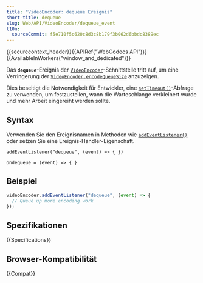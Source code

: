 ```yaml
---
title: "VideoEncoder: dequeue Ereignis"
short-title: dequeue
slug: Web/API/VideoEncoder/dequeue_event
l10n:
  sourceCommit: f5e710f5c620c8d3c8b179f3b062d6bbdc8389ec
---
```


{{securecontext_header}}{{APIRef("WebCodecs API")}}{{AvailableInWorkers("window_and_dedicated")}}

Das **`dequeue`**-Ereignis der [`VideoEncoder`](/de/docs/Web/API/VideoEncoder)-Schnittstelle tritt auf, um eine Verringerung der [`VideoEncoder.encodeQueueSize`](/de/docs/Web/API/VideoEncoder/encodeQueueSize) anzuzeigen.

Dies beseitigt die Notwendigkeit für Entwickler, eine [`setTimeout()`](/de/docs/Web/API/Window/setTimeout)-Abfrage zu verwenden, um festzustellen, wann die Warteschlange verkleinert wurde und mehr Arbeit eingereiht werden sollte.

## Syntax

Verwenden Sie den Ereignisnamen in Methoden wie [`addEventListener()`](/de/docs/Web/API/EventTarget/addEventListener) oder setzen Sie eine Ereignis-Handler-Eigenschaft.

```js-nolint
addEventListener("dequeue", (event) => { })

ondequeue = (event) => { }
```

## Beispiel

```js
videoEncoder.addEventListener("dequeue", (event) => {
  // Queue up more encoding work
});
```

## Spezifikationen

{{Specifications}}

## Browser-Kompatibilität

{{Compat}}
